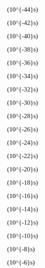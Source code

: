 
<svg viewBox="0 0 500 3300" style="margin-left:auto; margin-right:auto; display:block;">
  
  <line x1="250" y1="50" x2="250" y2="3250" style="stroke:black; stroke-width:3;" /> <!-- The main vertical line -->
  
  <line x1="240" y1="100" x2="260" y2="100" style="stroke:black; stroke-width:2;" />  <!-- Mark 1 with 10^-44 s-->
  <foreignObject x="270" y="85" width="100" height="100">
    <div xmlns="http://www.w3.org/1999/xhtml" style="font-family:Times; font-size:15px">
    \(10^{-44}s\)
    </div>
  </foreignObject>
  
  
  <line x1="240" y1="200" x2="260" y2="200" style="stroke:black; stroke-width:2;" />  <!-- Mark 2 with 10^-42 s-->
  <foreignObject x="270" y="185" width="100" height="100">
    <div xmlns="http://www.w3.org/1999/xhtml" style="font-family:Times; font-size:15px">
    \(10^{-42}s\)
    </div>
  </foreignObject>
  
  
   <line x1="240" y1="300" x2="260" y2="300" style="stroke:black; stroke-width:2;" />  <!-- Mark 3 with 10^-40 s-->
   <foreignObject x="270" y="285" width="100" height="100">
    <div xmlns="http://www.w3.org/1999/xhtml" style="font-family:Times; font-size:15px">
    \(10^{-40}s\)
    </div>
  </foreignObject>
  
  
  
  <line x1="240" y1="400" x2="260" y2="400" style="stroke:black; stroke-width:2;" />  <!-- Mark 4 with 10^-38 s-->
   <foreignObject x="270" y="385" width="100" height="100">
    <div xmlns="http://www.w3.org/1999/xhtml" style="font-family:Times; font-size:15px">
    \(10^{-38}s\)
    </div>
  </foreignObject>
  
  
  
  <line x1="240" y1="500" x2="260" y2="500" style="stroke:black; stroke-width:2;" />  <!-- Mark 5 with 10^-36 s-->
   <foreignObject x="270" y="485" width="100" height="100">
    <div xmlns="http://www.w3.org/1999/xhtml" style="font-family:Times; font-size:15px">
    \(10^{-36}s\)
    </div>
  </foreignObject>
  
  
  
  <line x1="240" y1="600" x2="260" y2="600" style="stroke:black; stroke-width:2;" />  <!-- Mark 6 with 10^-34 s-->
   <foreignObject x="270" y="585" width="100" height="100">
    <div xmlns="http://www.w3.org/1999/xhtml" style="font-family:Times; font-size:15px">
    \(10^{-34}s\)
    </div>
  </foreignObject>
  
    
  <line x1="240" y1="700" x2="260" y2="700" style="stroke:black; stroke-width:2;" />  <!-- Mark 7 with 10^-32 s-->
   <foreignObject x="270" y="685" width="100" height="100">
    <div xmlns="http://www.w3.org/1999/xhtml" style="font-family:Times; font-size:15px">
    \(10^{-32}s\)
    </div>
  </foreignObject>
  
  
  <line x1="240" y1="800" x2="260" y2="800" style="stroke:black; stroke-width:2;" />  <!-- Mark 8 with 10^-30 s-->
   <foreignObject x="270" y="785" width="100" height="100">
    <div xmlns="http://www.w3.org/1999/xhtml" style="font-family:Times; font-size:15px">
    \(10^{-30}s\)
    </div>
  </foreignObject>
  
  
   <line x1="240" y1="900" x2="260" y2="900" style="stroke:black; stroke-width:2;" />  <!-- Mark 9 with 10^-28 s-->
   <foreignObject x="270" y="885" width="100" height="100">
    <div xmlns="http://www.w3.org/1999/xhtml" style="font-family:Times; font-size:15px">
    \(10^{-28}s\)
    </div>
  </foreignObject>
  
  
  <line x1="240" y1="1000" x2="260" y2="1000" style="stroke:black; stroke-width:2;" />  <!-- Mark 10 with 10^-26 s-->
   <foreignObject x="270" y="985" width="100" height="100">
    <div xmlns="http://www.w3.org/1999/xhtml" style="font-family:Times; font-size:15px">
    \(10^{-26}s\)
    </div>
  </foreignObject>
  
  
  <line x1="240" y1="1100" x2="260" y2="1100" style="stroke:black; stroke-width:2;" />  <!-- Mark 11 with 10^-24 s-->
   <foreignObject x="270" y="1085" width="100" height="100">
    <div xmlns="http://www.w3.org/1999/xhtml" style="font-family:Times; font-size:15px">
    \(10^{-24}s\)
    </div>
  </foreignObject>
  
  
  <line x1="240" y1="1200" x2="260" y2="1200" style="stroke:black; stroke-width:2;" />  <!-- Mark 12 with 10^-22 s-->
  <foreignObject x="270" y="1185" width="100" height="100">
    <div xmlns="http://www.w3.org/1999/xhtml" style="font-family:Times; font-size:15px">
    \(10^{-22}s\)
    </div>
  </foreignObject>
  
  
  <line x1="240" y1="1300" x2="260" y2="1300" style="stroke:black; stroke-width:2;" />  <!-- Mark 13 with 10^-20 s-->
  <foreignObject x="270" y="1285" width="100" height="100">
    <div xmlns="http://www.w3.org/1999/xhtml" style="font-family:Times; font-size:15px">
    \(10^{-20}s\)
    </div>
  </foreignObject>
  
 
  <line x1="240" y1="1400" x2="260" y2="1400" style="stroke:black; stroke-width:2;" />  <!-- Mark 14 with 10^-18 s-->
  <foreignObject x="270" y="1385" width="100" height="100">
    <div xmlns="http://www.w3.org/1999/xhtml" style="font-family:Times; font-size:15px">
    \(10^{-18}s\)
    </div>
  </foreignObject>
  
  
  <line x1="240" y1="1500" x2="260" y2="1500" style="stroke:black; stroke-width:2;" />  <!-- Mark 15 with 10^-16 s-->
  <foreignObject x="270" y="1485" width="100" height="100">
    <div xmlns="http://www.w3.org/1999/xhtml" style="font-family:Times; font-size:15px">
    \(10^{-16}s\)
    </div>
  </foreignObject>
  
  
  <line x1="240" y1="1600" x2="260" y2="1600" style="stroke:black; stroke-width:2;" />  <!-- Mark 16 with 10^-14 s-->
  <foreignObject x="270" y="1585" width="100" height="100">
    <div xmlns="http://www.w3.org/1999/xhtml" style="font-family:Times; font-size:15px">
    \(10^{-14}s\)
    </div>
  </foreignObject>
  
  
  <line x1="240" y1="1700" x2="260" y2="1700" style="stroke:black; stroke-width:2;" />  <!-- Mark 17 with 10^-12 s-->
  <foreignObject x="270" y="1685" width="100" height="100">
    <div xmlns="http://www.w3.org/1999/xhtml" style="font-family:Times; font-size:15px">
    \(10^{-12}s\)
    </div>
  </foreignObject>
  
  
  <line x1="240" y1="1800" x2="260" y2="1800" style="stroke:black; stroke-width:2;" />  <!-- Mark 18 with 10^-10 s-->
  <foreignObject x="270" y="1785" width="100" height="100">
    <div xmlns="http://www.w3.org/1999/xhtml" style="font-family:Times; font-size:15px">
    \(10^{-10}s\)
    </div>
  </foreignObject>
  

  <line x1="240" y1="1900" x2="260" y2="1900" style="stroke:black; stroke-width:2;" />  <!-- Mark 19 with 10^-8 s-->
  <foreignObject x="270" y="1885" width="100" height="100">
    <div xmlns="http://www.w3.org/1999/xhtml" style="font-family:Times; font-size:15px">
    \(10^{-8}s\)
    </div>
  </foreignObject>
  
  
  <line x1="240" y1="2000" x2="260" y2="2000" style="stroke:black; stroke-width:2;" />  <!-- Mark 20 with 10^-6 s-->
  <foreignObject x="270" y="1985" width="100" height="100">
    <div xmlns="http://www.w3.org/1999/xhtml" style="font-family:Times; font-size:15px">
    \(10^{-6}s\)
    </div>
  </foreignObject>
  
  
   <line x1="240" y1="2100" x2="260" y2="2100" style="stroke:black; stroke-width:2;" />  <!-- Mark 21 with 10^-4 s-->
  <foreignObject x="270" y="2085" width="100" height="100">
    <div xmlns="http://www.w3.org/1999/xhtml" style="font-family:Times; font-size:15px">
    \(10^{-4}s\)
    </div>
  </foreignObject>
  
  
  <line x1="240" y1="2200" x2="260" y2="2200" style="stroke:black; stroke-width:2;" />  <!-- Mark 22 with 10^-2 s-->
  <foreignObject x="270" y="2185" width="100" height="100">
    <div xmlns="http://www.w3.org/1999/xhtml" style="font-family:Times; font-size:15px">
    \(10^{-2}s\)
    </div>
  </foreignObject>
  
  
  <line x1="240" y1="2300" x2="260" y2="2300" style="stroke:black; stroke-width:2;" />  <!-- Mark 23 with 10^-0 s-->
  <foreignObject x="270" y="2285" width="200" height="100">
    <div xmlns="http://www.w3.org/1999/xhtml" style="font-family:Times; font-size:15px">
    \(10^{-0}s\) 1 second
    </div>
  </foreignObject>
  
  
  <line x1="240" y1="2400" x2="260" y2="2400" style="stroke:black; stroke-width:2;" />  <!-- Mark 24 with 10^2 s-->
  <foreignObject x="270" y="2385" width="100" height="100">
    <div xmlns="http://www.w3.org/1999/xhtml" style="font-family:Times; font-size:15px">
    \(10^{2}s\)
    </div>
  </foreignObject>
  
  
  <line x1="240" y1="2500" x2="260" y2="2500" style="stroke:black; stroke-width:2;" />  <!-- Mark 25 with 10^4 s-->
  <foreignObject x="270" y="2485" width="100" height="100">
    <div xmlns="http://www.w3.org/1999/xhtml" style="font-family:Times; font-size:15px">
    \(10^{4}s\)
    </div>
  </foreignObject>
  
  
  <line x1="240" y1="2600" x2="260" y2="2600" style="stroke:black; stroke-width:2;" />  <!-- Mark 26 with 10^6 s-->
  <foreignObject x="270" y="2585" width="100" height="100">
    <div xmlns="http://www.w3.org/1999/xhtml" style="font-family:Times; font-size:15px">
    \(10^{6}s\)
    </div>
  </foreignObject>
  
  
  <line x1="240" y1="2700" x2="260" y2="2700" style="stroke:black; stroke-width:2;" />  <!-- Mark 27 with 10^8 s-->
  <foreignObject x="270" y="2685" width="100" height="100">
    <div xmlns="http://www.w3.org/1999/xhtml" style="font-family:Times; font-size:15px">
    \(10^{8}s\)
    </div>
  </foreignObject>
  
  
  <line x1="240" y1="2800" x2="260" y2="2800" style="stroke:black; stroke-width:2;" />  <!-- Mark 28 with 10^10 s-->
  <foreignObject x="270" y="2785" width="100" height="100">
    <div xmlns="http://www.w3.org/1999/xhtml" style="font-family:Times; font-size:15px">
    \(10^{10}s\)
    </div>
  </foreignObject>
  
  
  <line x1="240" y1="2900" x2="260" y2="2900" style="stroke:black; stroke-width:2;" />  <!-- Mark 29 with 10^12 s-->
  <foreignObject x="270" y="2885" width="100" height="100">
    <div xmlns="http://www.w3.org/1999/xhtml" style="font-family:Times; font-size:15px">
    \(10^{12}s\)
    </div>
  </foreignObject>
  
  
  <line x1="240" y1="3000" x2="260" y2="3000" style="stroke:black; stroke-width:2;" />  <!-- Mark 30 with 10^14 s-->
  <foreignObject x="270" y="2985" width="100" height="100">
    <div xmlns="http://www.w3.org/1999/xhtml" style="font-family:Times; font-size:15px">
    \(10^{14}s\)
    </div>
  </foreignObject>
  
  
  <line x1="240" y1="3100" x2="260" y2="3100" style="stroke:black; stroke-width:2;" />  <!-- Mark 31 with 10^16 s-->
  <foreignObject x="270" y="3085" width="100" height="100">
    <div xmlns="http://www.w3.org/1999/xhtml" style="font-family:Times; font-size:15px">
    \(10^{16}s\)
    </div>
  </foreignObject>
  
  <line x1="240" y1="3150" x2="260" y2="3150" style="stroke:black; stroke-width:2;" />  <!-- Mark 32 with 10^17 s-->
  <foreignObject x="270" y="3135" width="100" height="100">
    <div xmlns="http://www.w3.org/1999/xhtml" style="font-family:Times; font-size:15px">
    \(10^{17}s\)
    </div>
  </foreignObject>
  <line x1="315" y1="3150" x2="380" y2="3150" style="stroke:black; stroke-width:2;" /> <text x="385" y="3155" fill="red">TODAY</text>
  
  
</svg>
